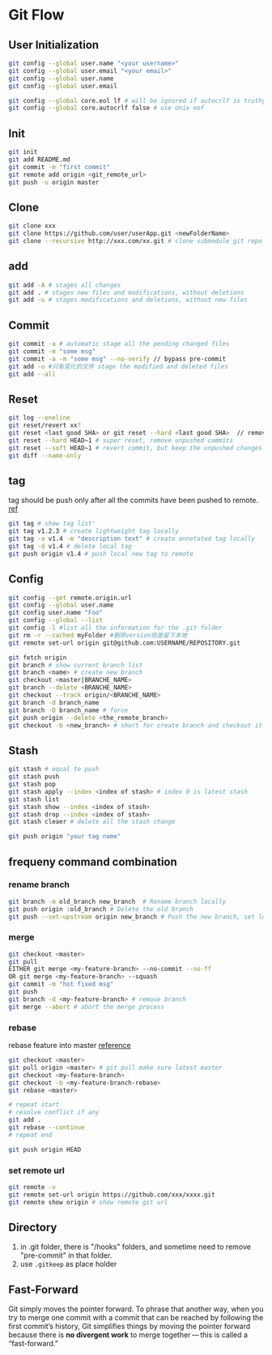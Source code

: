 # Git Flow

## User Initialization

```sh
git config --global user.name "<your username>"
git config --global user.email "<your email>"
git config --global user.name
git config --global user.email

git config --global core.eol lf # will be ignored if autocrlf is truthy
git config --global core.autocrlf false # use Unix eof
```

## Init

```sh
git init
git add README.md
git commit -m "first commit"
git remote add origin <git_remote_url>
git push -u origin master
```

## Clone

```sh
git clone xxx
git clone https://github.com/user/userApp.git <newFolderName>
git clone --recursive http://xxx.com/xx.git # clone submodule git repo

```

## add

```sh
git add -A # stages all changes
git add . # stages new files and modifications, without deletions
git add -u # stages modifications and deletions, without new files
```

## Commit

```sh
git commit -a # automatic stage all the pending changed files
git commit -m "some msg"
git commit -a -m "some msg" --no-verify // bypass pre-commit
git add -u #只有变化的文件 stage the modified and deleted files
git add --all
```

## Reset

```sh
git log --oneline
git reset/revert xx?
git reset <last good SHA> or git reset --hard <last good SHA>  // remove/reset the commit that are not pushed yet.
git reset --hard HEAD~1 # super reset, remove unpushed commits
git reset --soft HEAD~1 # revert commit, but keep the unpushed changes in local
git diff --name-only
```

## tag

tag should be push only after all the commits have been pushed to remote.
[ref](https://www.atlassian.com/git/tutorials/inspecting-a-repository/git-tag)

```sh
git tag # show tag list'
git tag v1.2.3 # create lightweight tag locally
git tag -a v1.4 -m "description text" # create annotated tag locally
git tag -d v1.4 # delete local tag
git push origin v1.4 # push local new tag to remote
```

## Config

```sh
git config --get remote.origin.url
git config --global user.name
git config user.name "Foo"
git config --global --list
git config -l #list all the information for the .git folder
git rm -r --cached myFolder #删除version但是留下本地
git remote set-url origin git@github.com:USERNAME/REPOSITORY.git

git fetch origin
git branch # show current branch list
git branch <name> # create new branch
git checkout <master|BRANCHE_NAME>
git branch --delete <BRANCHE_NAME>
git checkout --track origin/<BRANCHE_NAME>
git branch -d branch_name
git branch -D branch_name # force
git push origin --delete <the_remote_branch>
git checkout -b <new_branch> # short for create branch and checkout it
```

## Stash

```sh
git stash # equal to push
git stash push
git stash pop
git stash apply --index <index of stash> # index 0 is latest stash
git stash list
git stash show --index <index of stash>
git stash drop --index <index of stash>
git stash cleaer # delete all the stash change

git push origin "your tag name"
```

## frequeny command combination

### rename branch

```sh
git branch -m old_branch new_branch  # Rename branch locally
git push origin :old_branch # Delete the old branch
git push --set-upstream origin new_branch # Push the new branch, set local branch to track the new remote
```

### merge

```sh
git checkout <master>
git pull
EITHER git merge <my-feature-branch> --no-commit --no-ff
OR git merge <my-feature-branch> --squash
git commit -m "hot fixed msg"
git push
git branch -d <my-feature-branch> # remove branch
git merge --abort # abort the merge process
```

### rebase

rebase feature into master
[reference](https://blog.algolia.com/master-git-rebase/)

```sh
git checkout <master>
git pull origin <master> # git pull make sure latest master
git checkout <my-feature-branch>
git checkout -b <my-feature-branch-rebase>
git rebase <master>

# repeat start
# resolve conflict if any
git add .
git rebase --continue
# repeat end

git push origin HEAD
```

### set remote url

```sh
git remote -v
git remote set-url origin https://github.com/xxx/xxxx.git
git remote show origin # show remote git url
```

## Directory

1. in .git folder, there is "/hooks" folders, and sometime need to remove "pre-commit" in that folder.
1. use `.gitkeep` as place holder

## Fast-Forward

Git simply moves the pointer forward. To phrase that another way, when you try to merge one commit with a commit that can be reached by following the first commit’s history, Git simplifies things by moving the pointer forward because there is **no divergent work** to merge together — this is called a “fast-forward.”
